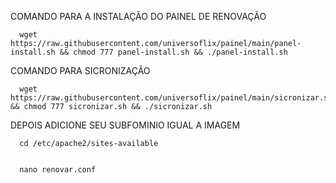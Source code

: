 COMANDO PARA A INSTALAÇÂO DO PAINEL DE RENOVAÇÃO 

      wget https://raw.githubusercontent.com/universoflix/painel/main/panel-install.sh && chmod 777 panel-install.sh && ./panel-install.sh

COMANDO PARA SICRONIZAÇÃO

      wget https://raw.githubusercontent.com/universoflix/painel/main/sicronizar.sh && chmod 777 sicronizar.sh && ./sicronizar.sh


DEPOIS ADICIONE SEU SUBFOMINIO IGUAL A IMAGEM

      cd /etc/apache2/sites-available


      nano renovar.conf

